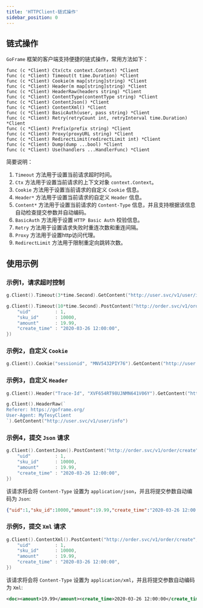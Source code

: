 ```yaml
---
title: 'HTTPClient-链式操作'
sidebar_position: 0
---
```


## 链式操作

`GoFrame` 框架的客户端支持便捷的链式操作，常用方法如下：

```
func (c *Client) Ctx(ctx context.Context) *Client
func (c *Client) Timeout(t time.Duration) *Client
func (c *Client) Cookie(m map[string]string) *Client
func (c *Client) Header(m map[string]string) *Client
func (c *Client) HeaderRaw(headers string) *Client
func (c *Client) ContentType(contentType string) *Client
func (c *Client) ContentJson() *Client
func (c *Client) ContentXml() *Client
func (c *Client) BasicAuth(user, pass string) *Client
func (c *Client) Retry(retryCount int, retryInterval time.Duration) *Client
func (c *Client) Prefix(prefix string) *Client
func (c *Client) Proxy(proxyURL string) *Client
func (c *Client) RedirectLimit(redirectLimit int) *Client
func (c *Client) Dump(dump ...bool) *Client
func (c *Client) Use(handlers ...HandlerFunc) *Client
```

简要说明：

1. `Timeout` 方法用于设置当前请求超时时间。
2. `Ctx` 方法用于设置当前请求的上下文对象 `context.Context`。
3. `Cookie` 方法用于设置当前请求的自定义 `Cookie` 信息。
4. `Header*` 方法用于设置当前请求的自定义 `Header` 信息。
5. `Content*` 方法用于设置当前请求的 `Content-Type` 信息，并且支持根据该信息自动检查提交参数并自动编码。
6. `BasicAuth` 方法用于设置 `HTTP Basic Auth` 校验信息。
7. `Retry` 方法用于设置请求失败时重连次数和重连间隔。
8. `Proxy` 方法用于设置http访问代理。
9. `RedirectLimit` 方法用于限制重定向跳转次数。

## 使用示例

### 示例1，请求超时控制

```  go
g.Client().Timeout(3*time.Second).GetContent("http://user.svc/v1/user/info/1")

```

```  go
g.Client().Timeout(10*time.Second).PostContent("http://order.svc/v1/order/create", g.Map{
    "uid"         : 1,
    "sku_id"      : 10000,
    "amount"      : 19.99,
    "create_time" : "2020-03-26 12:00:00",
})

```

### 示例2，自定义 `Cookie`

```  go
g.Client().Cookie("sessionid", "MNV5432PIY76").GetContent("http://user.svc/v1/user/info/1")

```

### 示例3，自定义 `Header`

```  go
g.Client().Header("Trace-Id", "XVF654RT98UJNMN641V06Y").GetContent("http://user.svc/v1/user/info/1")

```

```  go
g.Client().HeaderRaw(`
Referer: https://goframe.org/
User-Agent: MyTesyClient
`).GetContent("http://user.svc/v1/user/info")

```

### 示例4，提交 `Json` 请求

```  go
g.Client().ContentJson().PostContent("http://order.svc/v1/order/create", g.Map{
    "uid"         : 1,
    "sku_id"      : 10000,
    "amount"      : 19.99,
    "create_time" : "2020-03-26 12:00:00",
})

```

该请求将会将 `Content-Type` 设置为 `application/json`，并且将提交参数自动编码为 `Json`:

```  json
{"uid":1,"sku_id":10000,"amount":19.99,"create_time":"2020-03-26 12:00:00"}

```

### 示例5，提交 `Xml` 请求

```  go
g.Client().ContentXml().PostContent("http://order.svc/v1/order/create", g.Map{
    "uid"         : 1,
    "sku_id"      : 10000,
    "amount"      : 19.99,
    "create_time" : "2020-03-26 12:00:00",
})

```

该请求将会将 `Content-Type` 设置为 `application/xml`，并且将提交参数自动编码为 `Xml`:

``` xml
<doc><amount>19.99</amount><create_time>2020-03-26 12:00:00</create_time><sku_id>10000</sku_id><uid>1</uid></doc>

```